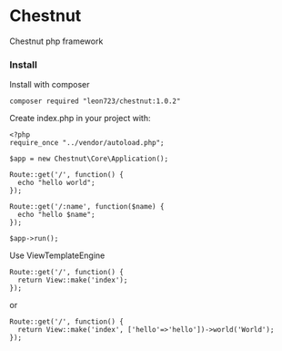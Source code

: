 # Chestnut
Chestnut php framework

### Install

Install with composer

    composer required "leon723/chestnut:1.0.2"

Create index.php in your project with:

    <?php
    require_once "../vendor/autoload.php";

    $app = new Chestnut\Core\Application();

    Route::get('/', function() {
      echo "hello world";
    });

    Route::get('/:name', function($name) {
      echo "hello $name";
    });

    $app->run();

Use ViewTemplateEngine

    Route::get('/', function() {
      return View::make('index');
    });

or

    Route::get('/', function() {
      return View::make('index', ['hello'=>'hello'])->world('World');
    });
